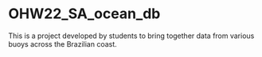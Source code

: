 # OHW22_SA_ocean_db
This is a project developed by students to bring together data from various buoys across the Brazilian coast. 
